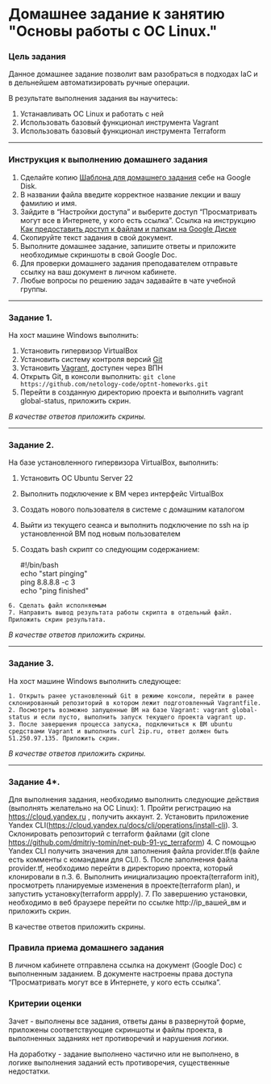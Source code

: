# Домашнее задание к занятию "Основы работы с ОС Linux."


### Цель задания

Данное домашнее задание позволит вам разобраться в подходах IaC и в дельнейшем автоматизировать ручные операции.

В результате выполнения задания вы научитесь:  

1. Устанавливать ОС Linux и работать с ней
2. Использовать базовый функционал инструмента Vagrant
3. Использовать базовый функционал инструмента Terraform

------

### Инструкция к выполнению домашнего задания

1. Сделайте копию [Шаблона для домашнего задания](https://docs.google.com/document/d/1youKpKm_JrC0UzDyUslIZW2E2bIv5OVlm_TQDvH5Pvs/edit) себе на Google Disk.
2. В названии файла введите корректное название лекции и вашу фамилию и имя.
3. Зайдите в “Настройки доступа” и выберите доступ “Просматривать могут все в Интернете, у кого есть ссылка”.  Ссылка на инструкцию [Как предоставить доступ к файлам и папкам на Google Диске](https://support.google.com/docs/answer/2494822?hl=ru&co=GENIE.Platform%3DDesktop)
4. Скопируйте текст задания в свой документ.
5. Выполните домашнее задание, запишите ответы и приложите необходимые скриншоты в свой Google Doc.
6. Для проверки домашнего задания преподавателем отправьте ссылку на ваш документ в личном кабинете.
7. Любые вопросы по решению задач задавайте в чате учебной группы.

---


### Задание 1. 

На хост машине Windows выполнить:

   1. Установить гипервизор VirtualBox
   2. Установить систему контроля версий [Git](https://git-scm.com/download/win)
   3. Установить [Vagrant](https://releases.hashicorp.com/vagrant/2.3.0/vagrant_2.3.0_windows_amd64.msi), доступен через ВПН
   4. Открыть Git, в консоли выполнить: `git clone https://github.com/netology-code/optnt-homeworks.git`
   5. Перейти в созданную директорию проекта и выполнить vagrant global-status, приложить скрин.
 
*В качестве ответов приложить скрины.*

------

### Задание 2. 

На базе установленного гипервизора VirtualBox, выполнить:

   1. Установить ОС Ubuntu Server 22
   2. Выполнить подключение к ВМ через интерфейс VirtualBox
   3. Создать нового пользователя в системе с домашним каталогом
   4. Выйти из текущего сеанса и выполнить подключение по ssh на ip установленной ВМ под новым пользователем
   5. Создать bash скрипт со следующим содержанием:
        
        #!/bin/bash  
        echo "start pinging"  
        ping 8.8.8.8 -c 3  
        echo "ping finished"  
        
    6. Сделать файл исполняемым
    7. Направить вывод результата работы скрипта в отдельный файл. Приложить скрин результата.
     
*В качестве ответов приложить скрины.*

------

### Задание 3.

На хост машине Windows выполнить следующее:

    1. Открыть ранее установленный Git в режиме консоли, перейти в ранее склонированный репозиторий в котором лежит подготовленный Vagrantfile.
    2. Посмотреть возможно запущенные ВМ на базе Vagrant: vagrant global-status и если пусто, выполнить запуск текущего проекта vagrant up.   
    3. После завершения процесса запуска, подключиться к ВМ ubuntu средствами Vagrant и выполнить curl 2ip.ru, ответ должен быть 51.250.97.135. Приложить скрин.     

*В качестве ответов приложить скрины.*

------

### Задание 4*.

Для выполнения задания, необходимо выполнить следующие действия (выполнять желательно на ОС Linux):
    1. Пройти регистрацию на https://cloud.yandex.ru , получить аккаунт.
    2. Установить приложение Yandex CLI(https://cloud.yandex.ru/docs/cli/operations/install-cli).
    3. Склонировать репозиторий с terraform файлами (git clone https://github.com/dmitriy-tomin/net-pub-91-yc_terraform)
    4. С помощью Yandex CLI получить значения для заполнения файла provider.tf(в файле есть комменты с командами для CLI).
    5. После заполнения файла provider.tf, необходимо перейти в директорию проекта, который клонировали в п.3.
    6. Выполнить инициализацию проекта(terraform init), просмотреть планируемые изменения в проекте(terraform plan), и запустить установку(terraform appply).
    7. По завершению установки, необходимо в веб браузере перейти по ссылке http://ip_вашей_вм и приложить скрин.

В качестве ответов приложить скрины.


### Правила приема домашнего задания

В личном кабинете отправлена ссылка на документ (Google Doc) с выполненным заданием. В документе настроены права доступа “Просматривать могут все в Интернете, у кого есть ссылка”.

### Критерии оценки

Зачет - выполнены все задания, ответы даны в развернутой форме, приложены соответствующие скриншоты и файлы проекта, в выполненных заданиях нет противоречий и нарушения логики.

На доработку - задание выполнено частично или не выполнено, в логике выполнения заданий есть противоречия, существенные недостатки.
